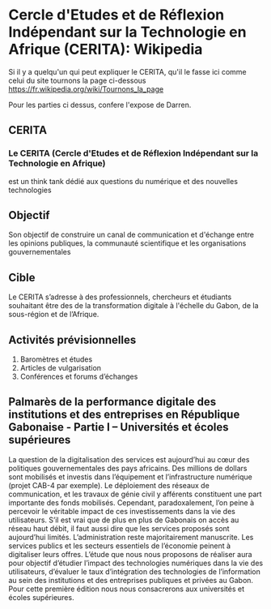 # Cercle d'Etudes et de Réflexion Indépendant sur la Technologie en Afrique (CERITA): Wikipedia

Si il y a quelqu'un qui peut expliquer le CERITA, qu'il le fasse ici comme celui du site tournons la page ci-dessous
https://fr.wikipedia.org/wiki/Tournons_la_page

Pour les parties ci dessus, confere l'expose de Darren.

## CERITA
### Le CERITA (Cercle d'Etudes et de Réflexion Indépendant sur la Technologie en Afrique)
est un think tank dédié aux questions du numérique et des nouvelles technologies

## Objectif
Son objectif de construire un canal de communication et d'échange entre les opinions publiques, la communauté scientifique et les organisations gouvernementales

## Cible

Le CERITA s’adresse à des professionnels, chercheurs et étudiants souhaitant être des de la transformation digitale à l'échelle du Gabon, de la sous-région et de l’Afrique.

## Activités prévisionnelles
1. Baromètres et études
2. Articles de vulgarisation
3. Conférences et forums d’échanges

## Palmarès de la performance digitale des institutions et des entreprises en République Gabonaise - Partie I – Universités et écoles supérieures

La question de la digitalisation des services est aujourd’hui au cœur des politiques gouvernementales des pays africains. Des millions de dollars sont mobilisés et investis dans l’équipement et l’infrastructure numérique (projet CAB-4 par exemple). Le déploiement des réseaux de communication, et les travaux de génie civil y afférents constituent une part importante des fonds mobilisés. Cependant, paradoxalement, l’on peine à percevoir le véritable impact de ces investissements dans la
vie des utilisateurs. S’il est vrai que de plus en plus de Gabonais on accès au réseau haut débit, il faut aussi dire que les services proposés sont aujourd’hui limités. L’administration reste majoritairement manuscrite. Les services publics et les secteurs essentiels de l’économie peinent à digitaliser leurs offres. L’étude que nous nous proposons de réaliser aura pour objectif d’étudier l’impact des technologies numériques dans la vie des utilisateurs, d’évaluer le taux d’intégration des technologies de l’information au sein des institutions et des entreprises publiques et privées au Gabon. Pour cette première édition nous nous consacrerons aux universités et écoles supérieures.
